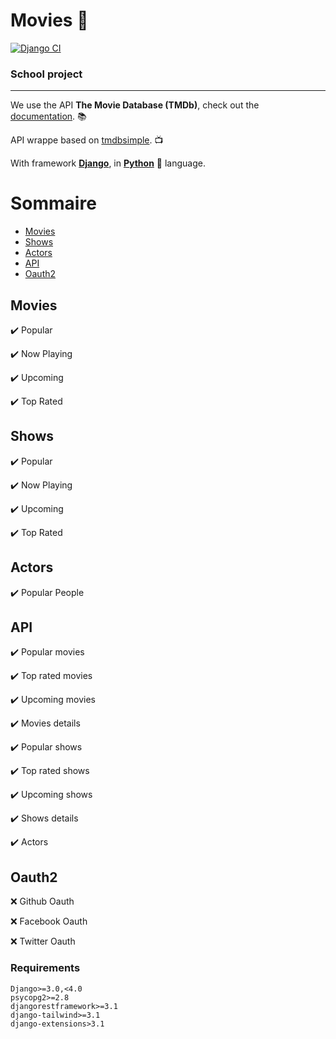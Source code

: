 # Movies :movie_camera:

[![Django CI](https://github.com/Bubuclem/Movies/actions/workflows/django.yml/badge.svg)](https://github.com/Bubuclem/Movies/actions/workflows/django.yml)

### School project
___

We use the API **The Movie Database (TMDb)**, check out the [documentation](https://developers.themoviedb.org/3/getting-started/introduction). :books:

API wrappe based on [tmdbsimple](https://github.com/celiao/tmdbsimple). :tv:

With framework [**Django**](https://docs.djangoproject.com/fr/4.0/), in [**Python**](https://github.com/topics/python) :snake: language.

# Sommaire
- [Movies](#Movies)
- [Shows](#Shows)
- [Actors](#Actors)
- [API](#API)
- [Oauth2](#Oauth2)

## Movies <a name="Movies"></a>

  :heavy_check_mark: Popular
  
  :heavy_check_mark: Now Playing
  
  :heavy_check_mark: Upcoming
  
  :heavy_check_mark: Top Rated

## Shows <a name="Shows"></a>

  :heavy_check_mark: Popular
  
  :heavy_check_mark: Now Playing
  
  :heavy_check_mark: Upcoming
  
  :heavy_check_mark: Top Rated

## Actors <a name="Actors"></a>

  :heavy_check_mark: Popular People


## API <a name="API"></a>

  :heavy_check_mark: Popular movies

  :heavy_check_mark: Top rated movies

  :heavy_check_mark: Upcoming movies

  :heavy_check_mark: Movies details

  :heavy_check_mark: Popular shows

  :heavy_check_mark: Top rated shows

  :heavy_check_mark: Upcoming shows

  :heavy_check_mark: Shows details
  
  :heavy_check_mark: Actors

## Oauth2 <a name="Oauth2"></a>

  :x: Github Oauth

  :x: Facebook Oauth

  :x: Twitter Oauth

### Requirements

```
Django>=3.0,<4.0
psycopg2>=2.8
djangorestframework>=3.1
django-tailwind>=3.1
django-extensions>3.1
```
